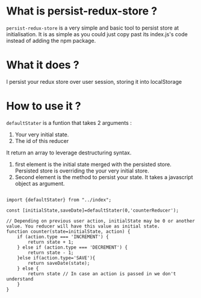 # What is persist-redux-store ?

``persist-redux-store`` is a very simple and basic tool to persist store at initialisation. It is as simple as you could just copy past its index.js's code instead of adding the npm package.

# What it does ?
I persist your redux store over user session, storing it into localStorage

# How to use it ?

``defaultStater`` is a funtion that takes 2 arguments :
1. Your very initial state.
2. The id of this reducer

It return an array to leverage destructuring syntax.
1. first element is the initial state merged with the persisted store. Persisted store is overriding the your very initial store.
2. Second element is the method to persist your state. It takes a javascript object as argument.
```

import {defaultStater} from "../index";

const [initialState,saveDate]=defaultStater(0,'counterReducer');

// Depending on previous user action, initialState may be 0 or another value. You reducer will have this value as initial state.
function counter(state=initialState, action) {
    if (action.type === 'INCREMENT') {
        return state + 1;
    } else if (action.type === 'DECREMENT') {
        return state - 1;
    }else if(action.type='SAVE'){
        return saveDate(state);
    } else {
        return state // In case an action is passed in we don't understand
    }
}

```
